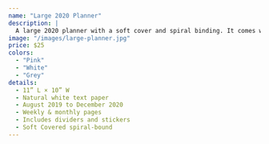 ```yaml
---
name: "Large 2020 Planner"
description: |
  A large 2020 planner with a soft cover and spiral binding. It comes with dividers and stickers.
image: "/images/large-planner.jpg"
price: $25
colors:
  - "Pink"
  - "White"
  - "Grey"
details:
  - 11” L × 10” W
  - Natural white text paper
  - August 2019 to December 2020
  - Weekly & monthly pages
  - Includes dividers and stickers
  - Soft Covered spiral-bound
---
```

